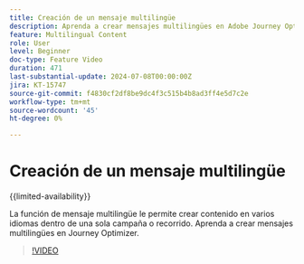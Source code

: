 ```yaml
---
title: Creación de un mensaje multilingüe
description: Aprenda a crear mensajes multilingües en Adobe Journey Optimizer.
feature: Multilingual Content
role: User
level: Beginner
doc-type: Feature Video
duration: 471
last-substantial-update: 2024-07-08T00:00:00Z
jira: KT-15747
source-git-commit: f4830cf2df8be9dc4f3c515b4b8ad3ff4e5d7c2e
workflow-type: tm+mt
source-wordcount: '45'
ht-degree: 0%

---
```



# Creación de un mensaje multilingüe

{{limited-availability}}

La función de mensaje multilingüe le permite crear contenido en varios idiomas dentro de una sola campaña o recorrido. Aprenda a crear mensajes multilingües en Journey Optimizer.

>[!VIDEO](https://video.tv.adobe.com/v/3430921/?learn=on)
